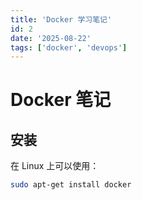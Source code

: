 ```yaml
---
title: 'Docker 学习笔记'
id: 2
date: '2025-08-22'
tags: ['docker', 'devops']
---
```


# Docker 笔记

## 安装

在 Linux 上可以使用：

```bash
sudo apt-get install docker
```
